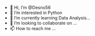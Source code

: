 - 👋 Hi, I’m @Desno56
- 👀 I’m interested in Python
- 🌱 I’m currently learning Data Analysis...
- 💞️ I’m looking to collaborate on ...
- 📫 How to reach me ...

<!---
Desno56/Desno56 is a ✨ special ✨ repository because its `README.md` (this file) appears on your GitHub profile.
You can click the Preview link to take a look at your changes.
--->
